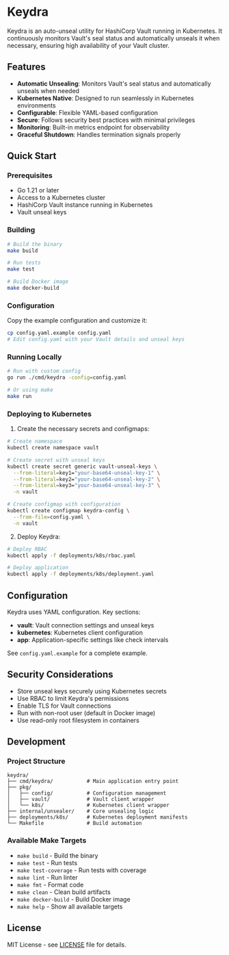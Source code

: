 # Keydra

Keydra is an auto-unseal utility for HashiCorp Vault running in Kubernetes. It continuously monitors Vault's seal status and automatically unseals it when necessary, ensuring high availability of your Vault cluster.

## Features

- **Automatic Unsealing**: Monitors Vault's seal status and automatically unseals when needed
- **Kubernetes Native**: Designed to run seamlessly in Kubernetes environments
- **Configurable**: Flexible YAML-based configuration
- **Secure**: Follows security best practices with minimal privileges
- **Monitoring**: Built-in metrics endpoint for observability
- **Graceful Shutdown**: Handles termination signals properly

## Quick Start

### Prerequisites

- Go 1.21 or later
- Access to a Kubernetes cluster
- HashiCorp Vault instance running in Kubernetes
- Vault unseal keys

### Building

```bash
# Build the binary
make build

# Run tests
make test

# Build Docker image
make docker-build
```

### Configuration

Copy the example configuration and customize it:

```bash
cp config.yaml.example config.yaml
# Edit config.yaml with your Vault details and unseal keys
```

### Running Locally

```bash
# Run with custom config
go run ./cmd/keydra -config=config.yaml

# Or using make
make run
```

### Deploying to Kubernetes

1. Create the necessary secrets and configmaps:

```bash
# Create namespace
kubectl create namespace vault

# Create secret with unseal keys
kubectl create secret generic vault-unseal-keys \
  --from-literal=key1="your-base64-unseal-key-1" \
  --from-literal=key2="your-base64-unseal-key-2" \
  --from-literal=key3="your-base64-unseal-key-3" \
  -n vault

# Create configmap with configuration
kubectl create configmap keydra-config \
  --from-file=config.yaml \
  -n vault
```

2. Deploy Keydra:

```bash
# Deploy RBAC
kubectl apply -f deployments/k8s/rbac.yaml

# Deploy application
kubectl apply -f deployments/k8s/deployment.yaml
```

## Configuration

Keydra uses YAML configuration. Key sections:

- **vault**: Vault connection settings and unseal keys
- **kubernetes**: Kubernetes client configuration
- **app**: Application-specific settings like check intervals

See `config.yaml.example` for a complete example.

## Security Considerations

- Store unseal keys securely using Kubernetes secrets
- Use RBAC to limit Keydra's permissions
- Enable TLS for Vault connections
- Run with non-root user (default in Docker image)
- Use read-only root filesystem in containers

## Development

### Project Structure

```
keydra/
├── cmd/keydra/           # Main application entry point
├── pkg/
│   ├── config/           # Configuration management
│   ├── vault/            # Vault client wrapper
│   └── k8s/              # Kubernetes client wrapper
├── internal/unsealer/    # Core unsealing logic
├── deployments/k8s/      # Kubernetes deployment manifests
└── Makefile              # Build automation
```

### Available Make Targets

- `make build` - Build the binary
- `make test` - Run tests
- `make test-coverage` - Run tests with coverage
- `make lint` - Run linter
- `make fmt` - Format code
- `make clean` - Clean build artifacts
- `make docker-build` - Build Docker image
- `make help` - Show all available targets

## License

MIT License - see [LICENSE](LICENSE) file for details.
